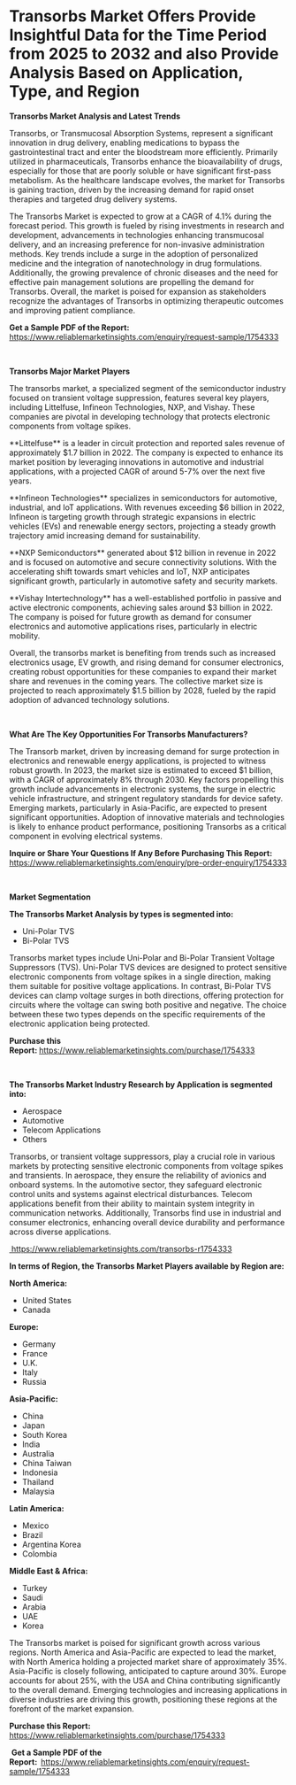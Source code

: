 <p><h1>Transorbs Market Offers Provide Insightful Data for the Time Period from 2025 to 2032 and also Provide Analysis Based on Application, Type, and Region</h1></p><p><strong>Transorbs Market Analysis and Latest Trends</strong></p>
<p><p>Transorbs, or Transmucosal Absorption Systems, represent a significant innovation in drug delivery, enabling medications to bypass the gastrointestinal tract and enter the bloodstream more efficiently. Primarily utilized in pharmaceuticals, Transorbs enhance the bioavailability of drugs, especially for those that are poorly soluble or have significant first-pass metabolism. As the healthcare landscape evolves, the market for Transorbs is gaining traction, driven by the increasing demand for rapid onset therapies and targeted drug delivery systems.</p><p>The Transorbs Market is expected to grow at a CAGR of 4.1% during the forecast period. This growth is fueled by rising investments in research and development, advancements in technologies enhancing transmucosal delivery, and an increasing preference for non-invasive administration methods. Key trends include a surge in the adoption of personalized medicine and the integration of nanotechnology in drug formulations. Additionally, the growing prevalence of chronic diseases and the need for effective pain management solutions are propelling the demand for Transorbs. Overall, the market is poised for expansion as stakeholders recognize the advantages of Transorbs in optimizing therapeutic outcomes and improving patient compliance.</p></p>
<p><strong>Get a Sample PDF of the Report:&nbsp;</strong> <a href="https://www.reliablemarketinsights.com/enquiry/request-sample/1754333?utm_campaign=3318&utm_medium=2&utm_source=Github&utm_content=ia&utm_term=15042025&utm_id=transorbs">https://www.reliablemarketinsights.com/enquiry/request-sample/1754333</a></p>
<p>&nbsp;</p>
<p><strong>Transorbs Major Market Players</strong></p>
<p><p>The transorbs market, a specialized segment of the semiconductor industry focused on transient voltage suppression, features several key players, including Littelfuse, Infineon Technologies, NXP, and Vishay. These companies are pivotal in developing technology that protects electronic components from voltage spikes.</p><p>**Littelfuse** is a leader in circuit protection and reported sales revenue of approximately $1.7 billion in 2022. The company is expected to enhance its market position by leveraging innovations in automotive and industrial applications, with a projected CAGR of around 5-7% over the next five years.</p><p>**Infineon Technologies** specializes in semiconductors for automotive, industrial, and IoT applications. With revenues exceeding $6 billion in 2022, Infineon is targeting growth through strategic expansions in electric vehicles (EVs) and renewable energy sectors, projecting a steady growth trajectory amid increasing demand for sustainability.</p><p>**NXP Semiconductors** generated about $12 billion in revenue in 2022 and is focused on automotive and secure connectivity solutions. With the accelerating shift towards smart vehicles and IoT, NXP anticipates significant growth, particularly in automotive safety and security markets.</p><p>**Vishay Intertechnology** has a well-established portfolio in passive and active electronic components, achieving sales around $3 billion in 2022. The company is poised for future growth as demand for consumer electronics and automotive applications rises, particularly in electric mobility.</p><p>Overall, the transorbs market is benefiting from trends such as increased electronics usage, EV growth, and rising demand for consumer electronics, creating robust opportunities for these companies to expand their market share and revenues in the coming years. The collective market size is projected to reach approximately $1.5 billion by 2028, fueled by the rapid adoption of advanced technology solutions.</p></p>
<p>&nbsp;</p>
<p><strong>What Are The Key Opportunities For Transorbs Manufacturers?</strong></p>
<p><p>The Transorb market, driven by increasing demand for surge protection in electronics and renewable energy applications, is projected to witness robust growth. In 2023, the market size is estimated to exceed $1 billion, with a CAGR of approximately 8% through 2030. Key factors propelling this growth include advancements in electronic systems, the surge in electric vehicle infrastructure, and stringent regulatory standards for device safety. Emerging markets, particularly in Asia-Pacific, are expected to present significant opportunities. Adoption of innovative materials and technologies is likely to enhance product performance, positioning Transorbs as a critical component in evolving electrical systems.</p></p>
<p><strong>Inquire or Share Your Questions If Any Before Purchasing This Report:</strong> <a href="https://www.reliablemarketinsights.com/enquiry/pre-order-enquiry/1754333?utm_campaign=3318&utm_medium=2&utm_source=Github&utm_content=ia&utm_term=15042025&utm_id=transorbs">https://www.reliablemarketinsights.com/enquiry/pre-order-enquiry/1754333</a></p>
<p>&nbsp;</p>
<p><strong>Market Segmentation</strong></p>
<p><strong>The Transorbs Market Analysis by types is segmented into:</strong></p>
<p><ul><li>Uni-Polar TVS</li><li>Bi-Polar TVS</li></ul></p>
<p><p>Transorbs market types include Uni-Polar and Bi-Polar Transient Voltage Suppressors (TVS). Uni-Polar TVS devices are designed to protect sensitive electronic components from voltage spikes in a single direction, making them suitable for positive voltage applications. In contrast, Bi-Polar TVS devices can clamp voltage surges in both directions, offering protection for circuits where the voltage can swing both positive and negative. The choice between these two types depends on the specific requirements of the electronic application being protected.</p></p>
<p><strong>Purchase this Report:&nbsp;</strong><a href="https://www.reliablemarketinsights.com/purchase/1754333?utm_campaign=3318&utm_medium=2&utm_source=Github&utm_content=ia&utm_term=15042025&utm_id=transorbs">https://www.reliablemarketinsights.com/purchase/1754333</a></p>
<p>&nbsp;</p>
<p><strong>The Transorbs Market Industry Research by Application is segmented into:</strong></p>
<p><ul><li>Aerospace</li><li>Automotive</li><li>Telecom Applications</li><li>Others</li></ul></p>
<p><p>Transorbs, or transient voltage suppressors, play a crucial role in various markets by protecting sensitive electronic components from voltage spikes and transients. In aerospace, they ensure the reliability of avionics and onboard systems. In the automotive sector, they safeguard electronic control units and systems against electrical disturbances. Telecom applications benefit from their ability to maintain system integrity in communication networks. Additionally, Transorbs find use in industrial and consumer electronics, enhancing overall device durability and performance across diverse applications.</p></p>
<p><a href="https://www.reliablemarketinsights.com/transorbs-r1754333?utm_campaign=3318&utm_medium=2&utm_source=Github&utm_content=ia&utm_term=15042025&utm_id=transorbs">&nbsp;https://www.reliablemarketinsights.com/transorbs-r1754333</a></p>
<p><strong>In terms of Region, the Transorbs Market Players available by Region are:</strong></p>
<p>
    <p> <strong> North America: </strong>
        <ul>
            <li>United States</li>
            <li>Canada</li>
        </ul>
        </p> 
    <p> <strong> Europe: </strong>
        <ul>
            <li>Germany</li>
            <li>France</li>
            <li>U.K.</li>
            <li>Italy</li>
            <li>Russia</li>
        </ul>
        </p> 
    <p> <strong> Asia-Pacific: </strong>
        <ul>
            <li>China</li>
            <li>Japan</li>
            <li>South Korea</li>
            <li>India</li>
            <li>Australia</li>
            <li>China Taiwan</li>
            <li>Indonesia</li>
            <li>Thailand</li>
            <li>Malaysia</li>
        </ul>
        </p> 
    <p> <strong> Latin America: </strong>
        <ul>
            <li>Mexico</li>
            <li>Brazil</li>
            <li>Argentina Korea</li>
            <li>Colombia</li>
        </ul>
        </p> 
    <p> <strong> Middle East & Africa: </strong>
        <ul>
            <li>Turkey</li>
            <li>Saudi</li>
            <li>Arabia</li>
            <li>UAE</li>
            <li>Korea</li>
        </ul>
    </p>
    </p>
<p><p>The Transorbs market is poised for significant growth across various regions. North America and Asia-Pacific are expected to lead the market, with North America holding a projected market share of approximately 35%. Asia-Pacific is closely following, anticipated to capture around 30%. Europe accounts for about 25%, with the USA and China contributing significantly to the overall demand. Emerging technologies and increasing applications in diverse industries are driving this growth, positioning these regions at the forefront of the market expansion.</p></p>
<p><strong>Purchase this Report: </strong><a href="https://www.reliablemarketinsights.com/purchase/1754333?utm_campaign=3318&utm_medium=2&utm_source=Github&utm_content=ia&utm_term=15042025&utm_id=transorbs">https://www.reliablemarketinsights.com/purchase/1754333</a></p>
<p>&nbsp;<strong>Get a Sample PDF of the Report:&nbsp;&nbsp;</strong><a href="https://www.reliablemarketinsights.com/enquiry/request-sample/1754333?utm_campaign=3318&utm_medium=2&utm_source=Github&utm_content=ia&utm_term=15042025&utm_id=transorbs">https://www.reliablemarketinsights.com/enquiry/request-sample/1754333</a></p>
<p><strong></strong></p>
<p><p></p><p></p><p></p></p>